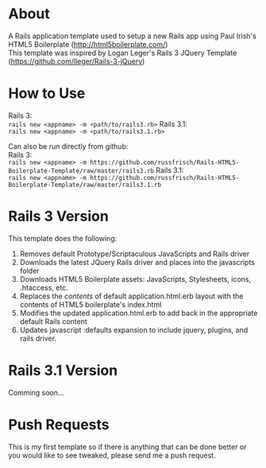 About
======
A Rails application template used to setup a new Rails app using Paul Irish's HTML5 Boilerplate (http://html5boilerplate.com/)<br>
This template was inspired by Logan Leger's Rails 3 JQuery Template (https://github.com/lleger/Rails-3-jQuery)

How to Use
===========
Rails 3:<br> 
`rails new <appname> -m <path/to/rails3.rb>`
Rails 3.1:<br> 
`rails new <appname> -m <path/to/rails3.1.rb>`

Can also be run directly from github:<br>
Rails 3:<br>
`rails new <appname> -m https://github.com/russfrisch/Rails-HTML5-Boilerplate-Template/raw/master/rails3.rb`
Rails 3.1:<br>
`rails new <appname> -m https://github.com/russfrisch/Rails-HTML5-Boilerplate-Template/raw/master/rails3.1.rb`	

Rails 3 Version
================
This template does the following:

1.  Removes default Prototype/Scriptaculous JavaScripts and Rails driver
2.  Downloads the latest JQuery Rails driver and places into the javascripts folder
3.  Downloads HTML5 Boilerplate assets: JavaScripts, Stylesheets, icons, .htaccess, etc.
4.  Replaces the <i>contents</i> of default application.html.erb layout with the contents of HTML5 boilerplate's index.html
5.  Modifies the updated application.html.erb to add back in the appropriate default Rails content 
6.  Updates javascript :defaults expansion to include jquery, plugins, and rails driver.

Rails 3.1 Version
================
Comming soon...

Push Requests
==============
This is my first template so if there is anything that can be done better or you would like to see tweaked, please send me a push request.
